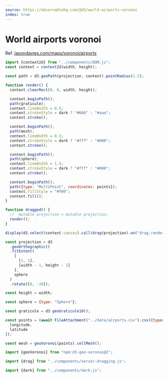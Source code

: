 ```yaml
---
source: https://observablehq.com/@d3/world-airports-voronoi
index: true
---
```


# World airports voronoi

Ref. [jasondavies.com/maps/voronoi/airports](https://www.jasondavies.com/maps/voronoi/airports/)

```js echo
import {context2d} from "../components/DOM.js";
const context = context2d(width, height);

const path = d3.geoPath(projection, context).pointRadius(1.5);

function render() {
  context.clearRect(0, 0, width, height);

  context.beginPath();
  path(graticule);
  context.lineWidth = 0.5;
  context.strokeStyle = dark ? "#666" : "#aaa";
  context.stroke();

  context.beginPath();
  path(mesh);
  context.lineWidth = 0.5;
  context.strokeStyle = dark ? "#fff" : "#000";
  context.stroke();

  context.beginPath();
  path(sphere);
  context.lineWidth = 1.5;
  context.strokeStyle = dark ? "#fff" : "#000";
  context.stroke();

  context.beginPath();
  path({type: "MultiPoint", coordinates: points});
  context.fillStyle = "#f00";
  context.fill();
}

function dragged() {
  //  mutable projection = mutable projection;
  render();
}

display(d3.select(context.canvas).call(drag(projection).on("drag.render", dragged)).call(render).node());
```

```js echo
const projection = d3
  .geoOrthographic()
  .fitExtent(
    [
      [1, 1],
      [width - 1, height - 1]
    ],
    sphere
  )
  .rotate([0, -30]);
```

```js echo
const height = width;
```

```js echo
const sphere = {type: "Sphere"};
```

```js echo
const graticule = d3.geoGraticule10();
```

```js echo
const points = (await FileAttachment("../data/airports.csv").csv({typed: true})).map(({longitude, latitude}) => [
  longitude,
  latitude
]);
```

```js echo
const mesh = geoVoronoi(points).cellMesh();
```

```js echo
import {geoVoronoi} from "npm:d3-geo-voronoi@2";
```

```js echo
import {drag} from "../components/versor-dragging.js";
```

```js echo
import {dark} from "../components/dark.js";
```
